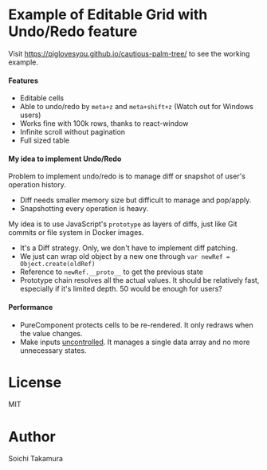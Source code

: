 # Example of Editable Grid with Undo/Redo feature

Visit https://piglovesyou.github.io/cautious-palm-tree/ to see the working example.

#### Features

* Editable cells
* Able to undo/redo by `meta+z` and `meta+shift+z` (Watch out for Windows users)
* Works fine with 100k rows, thanks to react-window
* Infinite scroll without pagination
* Full sized table

#### My idea to implement Undo/Redo

Problem to implement undo/redo is to manage diff or snapshot of user's operation history.

* Diff needs smaller memory size but difficult to manage and pop/apply.
* Snapshotting every operation is heavy.

My idea is to use JavaScript's `prototype` as layers of diffs, just like Git commits or file system in Docker images.

* It's a Diff strategy. Only, we don't have to implement diff patching.
* We just can wrap old object by a new one through `var newRef = Object.create(oldRef)`
* Reference to `newRef.__proto__` to get the previous state
* Prototype chain resolves all the actual values. It should be relatively fast, especially if it's limited depth. 50 would be enough for users?

#### Performance

* PureComponent protects cells to be re-rendered. It only redraws when the value changes.
* Make inputs [uncontrolled](https://reactjs.org/docs/forms.html#controlled-components). It manages a single data array and no more unnecessary states. 

# License

MIT

# Author
Soichi Takamura
